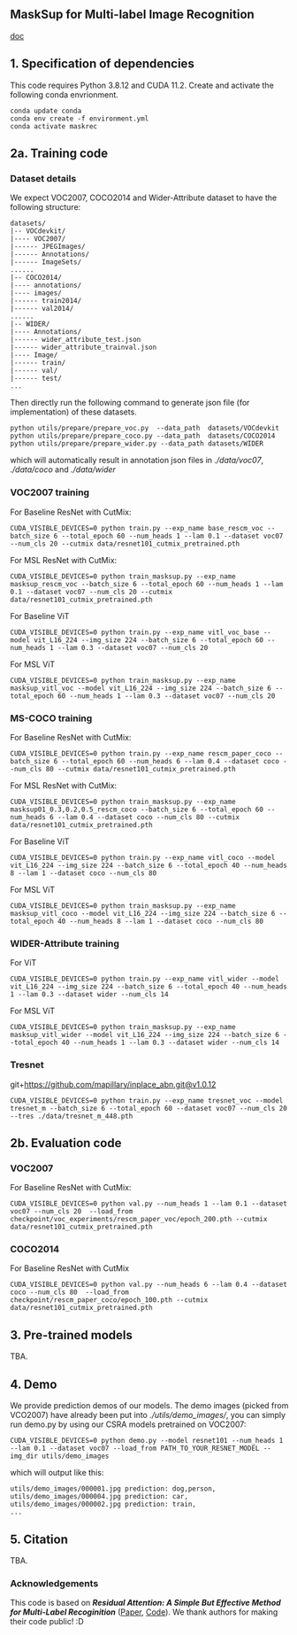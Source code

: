 ## MaskSup for Multi-label Image Recognition

[doc](https://docs.google.com/document/d/1yKBVNr90n2kipyQP4itzt3zvdUfGeSTm2qZ-MJNa8sg/edit?usp=sharing)


## 1. Specification of dependencies

This code requires Python 3.8.12 and CUDA 11.2. Create and activate the following conda envrionment.

```
conda update conda
conda env create -f environment.yml
conda activate maskrec
```

## 2a. Training code

### Dataset details
We expect VOC2007, COCO2014 and Wider-Attribute dataset to have the following structure:
```
datasets/
|-- VOCdevkit/
|---- VOC2007/
|------ JPEGImages/
|------ Annotations/
|------ ImageSets/
......
|-- COCO2014/
|---- annotations/
|---- images/
|------ train2014/
|------ val2014/
......
|-- WIDER/
|---- Annotations/
|------ wider_attribute_test.json
|------ wider_attribute_trainval.json
|---- Image/
|------ train/
|------ val/
|------ test/
...
```
Then directly run the following command to generate json file (for implementation) of these datasets.

```shell
python utils/prepare/prepare_voc.py  --data_path  datasets/VOCdevkit
python utils/prepare/prepare_coco.py --data_path  datasets/COCO2014
python utils/prepare/prepare_wider.py --data_path datasets/WIDER
```
which will automatically result in annotation json files in *./data/voc07*, *./data/coco* and *./data/wider*

### VOC2007 training

For Baseline ResNet with CutMix:

```shell
CUDA_VISIBLE_DEVICES=0 python train.py --exp_name base_rescm_voc --batch_size 6 --total_epoch 60 --num_heads 1 --lam 0.1 --dataset voc07 --num_cls 20 --cutmix data/resnet101_cutmix_pretrained.pth
```

For MSL ResNet with CutMix: 

```shell
CUDA_VISIBLE_DEVICES=0 python train_masksup.py --exp_name masksup_rescm_voc --batch_size 6 --total_epoch 60 --num_heads 1 --lam 0.1 --dataset voc07 --num_cls 20 --cutmix data/resnet101_cutmix_pretrained.pth
```

For Baseline ViT
```
CUDA_VISIBLE_DEVICES=0 python train.py --exp_name vitl_voc_base --model vit_L16_224 --img_size 224 --batch_size 6 --total_epoch 60 --num_heads 1 --lam 0.3 --dataset voc07 --num_cls 20
```

For MSL ViT
```
CUDA_VISIBLE_DEVICES=0 python train_masksup.py --exp_name masksup_vitl_voc --model vit_L16_224 --img_size 224 --batch_size 6 --total_epoch 60 --num_heads 1 --lam 0.3 --dataset voc07 --num_cls 20
```

### MS-COCO training

For Baseline ResNet with CutMix:

```shell
CUDA_VISIBLE_DEVICES=0 python train.py --exp_name rescm_paper_coco --batch_size 6 --total_epoch 60 --num_heads 6 --lam 0.4 --dataset coco --num_cls 80 --cutmix data/resnet101_cutmix_pretrained.pth
```

For MSL ResNet with CutMix: 

```
CUDA_VISIBLE_DEVICES=0 python train_masksup.py --exp_name masksup01_0.3,0.2,0.5_rescm_coco --batch_size 6 --total_epoch 60 --num_heads 6 --lam 0.4 --dataset coco --num_cls 80 --cutmix data/resnet101_cutmix_pretrained.pth
```

For Baseline ViT
```
CUDA_VISIBLE_DEVICES=0 python train.py --exp_name vitl_coco --model vit_L16_224 --img_size 224 --batch_size 6 --total_epoch 40 --num_heads 8 --lam 1 --dataset coco --num_cls 80
```

For MSL ViT
```
CUDA_VISIBLE_DEVICES=0 python train_masksup.py --exp_name masksup_vitl_coco --model vit_L16_224 --img_size 224 --batch_size 6 --total_epoch 40 --num_heads 8 --lam 1 --dataset coco --num_cls 80
```
### WIDER-Attribute training

For ViT
```
CUDA_VISIBLE_DEVICES=0 python train.py --exp_name vitl_wider --model vit_L16_224 --img_size 224 --batch_size 6 --total_epoch 40 --num_heads 1 --lam 0.3 --dataset wider --num_cls 14
```

For MSL ViT
```
CUDA_VISIBLE_DEVICES=0 python train_masksup.py --exp_name masksup_vitl_wider --model vit_L16_224 --img_size 224 --batch_size 6 --total_epoch 40 --num_heads 1 --lam 0.3 --dataset wider --num_cls 14
```

### Tresnet

git+https://github.com/mapillary/inplace_abn.git@v1.0.12

```
CUDA_VISIBLE_DEVICES=0 python train.py --exp_name tresnet_voc --model tresnet_m --batch_size 6 --total_epoch 60 --dataset voc07 --num_cls 20 --tres ./data/tresnet_m_448.pth
```

## 2b. Evaluation code

### VOC2007

For Baseline ResNet with CutMix:
```shell
CUDA_VISIBLE_DEVICES=0 python val.py --num_heads 1 --lam 0.1 --dataset voc07 --num_cls 20  --load_from checkpoint/voc_experiments/rescm_paper_voc/epoch_200.pth --cutmix data/resnet101_cutmix_pretrained.pth
```

### COCO2014

For Baseline ResNet with CutMix
```shell 
CUDA_VISIBLE_DEVICES=0 python val.py --num_heads 6 --lam 0.4 --dataset coco --num_cls 80  --load_from checkpoint/rescm_paper_coco/epoch_100.pth --cutmix data/resnet101_cutmix_pretrained.pth
```

## 3. Pre-trained models

TBA.

## 4. Demo

We provide prediction demos of our models. The demo images (picked from VCO2007) have already been put into *./utils/demo_images/*, you can simply run demo.py by using our CSRA models pretrained on VOC2007:
```shell
CUDA_VISIBLE_DEVICES=0 python demo.py --model resnet101 --num_heads 1 --lam 0.1 --dataset voc07 --load_from PATH_TO_YOUR_RESNET_MODEL --img_dir utils/demo_images
```
which will output like this:
```shell
utils/demo_images/000001.jpg prediction: dog,person,
utils/demo_images/000004.jpg prediction: car,
utils/demo_images/000002.jpg prediction: train,
...
```

## 5. Citation

TBA.

### Acknowledgements

This code is based on ***Residual Attention: A Simple But Effective Method for Multi-Label Recoginition*** ([Paper](https://arxiv.org/abs/2108.02456), [Code](https://github.com/Kevinz-code/CSRA)). We thank authors for making their code public! :D 

